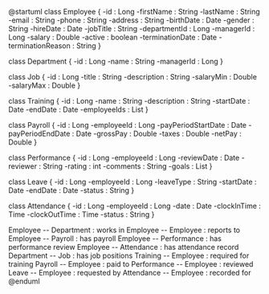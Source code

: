 @startuml
class Employee {
  -id : Long
  -firstName : String
  -lastName : String
  -email : String
  -phone : String
  -address : String
  -birthDate : Date
  -gender : String
  -hireDate : Date
  -jobTitle : String
  -departmentId : Long
  -managerId : Long
  -salary : Double
  -active : boolean
  -terminationDate : Date
  -terminationReason : String
}

class Department {
  -id : Long
  -name : String
  -managerId : Long
}

class Job {
  -id : Long
  -title : String
  -description : String
  -salaryMin : Double
  -salaryMax : Double
}

class Training {
  -id : Long
  -name : String
  -description : String
  -startDate : Date
  -endDate : Date
  -employeeIds : List<Long>
}

class Payroll {
  -id : Long
  -employeeId : Long
  -payPeriodStartDate : Date
  -payPeriodEndDate : Date
  -grossPay : Double
  -taxes : Double
  -netPay : Double
}

class Performance {
  -id : Long
  -employeeId : Long
  -reviewDate : Date
  -reviewer : String
  -rating : int
  -comments : String
  -goals : List<String>
}

class Leave {
  -id : Long
  -employeeId : Long
  -leaveType : String
  -startDate : Date
  -endDate : Date
  -status : String
}

class Attendance {
  -id : Long
  -employeeId : Long
  -date : Date
  -clockInTime : Time
  -clockOutTime : Time
  -status : String
}

Employee -- Department : works in
Employee -- Employee : reports to
Employee -- Payroll : has payroll
Employee -- Performance : has performance review
Employee -- Attendance : has attendance record
Department -- Job : has job positions
Training -- Employee : required for training
Payroll -- Employee : paid to
Performance -- Employee : reviewed
Leave -- Employee : requested by
Attendance -- Employee : recorded for
@enduml
